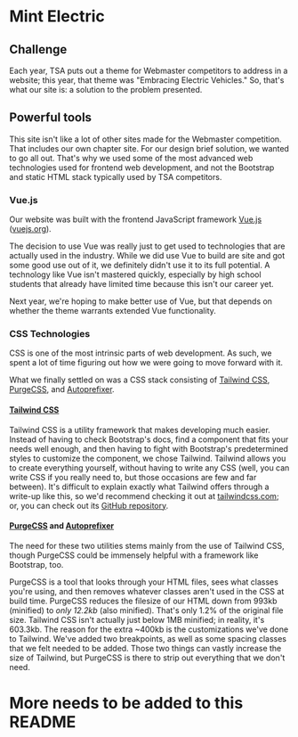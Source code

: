 # Mint Electric

## Challenge
Each year, TSA puts out a theme for Webmaster competitors to address in a website; this year, that theme was "Embracing Electric Vehicles." So, that's what our site is: a solution to the problem presented.

## Powerful tools
This site isn't like a lot of other sites made for the Webmaster competition. That includes our own chapter site. For our design brief solution, we wanted to go all out. That's why we used some of the most advanced web technologies used for frontend web development, and not the Bootstrap and static HTML stack typically used by TSA competitors.

### Vue.js
Our website was built with the frontend JavaScript framework [Vue.js](https://github.com/vuejs/vue) ([vuejs.org](https://vuejs.org)).

The decision to use Vue was really just to get used to technologies that are actually used in the industry. While we did use Vue to build are site and got some good use out of it, we definitely didn't use it to its full potential. A technology like Vue isn't mastered quickly, especially by high school students that already have limited time because this isn't our career yet.

Next year, we're hoping to make better use of Vue, but that depends on whether the theme warrants extended Vue functionality.

### CSS Technologies
CSS is one of the most intrinsic parts of web development. As such, we spent a lot of time figuring out how we were going to move forward with it.

What we finally settled on was a CSS stack consisting of [Tailwind CSS](https://github.com/tailwindcss/tailwindcss), [PurgeCSS](https://github.com/FullHuman/purgecss), and [Autoprefixer](https://github.com/postcss/autoprefixer).

#### [Tailwind CSS](https://tailwindcss.com)
Tailwind CSS is a utility framework that makes developing much easier. Instead of having to check Bootstrap's docs, find a component that fits your needs well enough, and then having to fight with Bootstrap's predetermined styles to customize the component, we chose Tailwind. Tailwind allows you to create everything yourself, without having to write any CSS (well, you can write CSS if you really need to, but those occasions are few and far between). It's difficult to explain exactly what Tailwind offers through a write-up like this, so we'd recommend checking it out at [tailwindcss.com](https://tailwindcss.com); or, you can check out its [GitHub repository](https://github.com/tailwindcss/tailwindcss).

#### [PurgeCSS](https://www.purgecss.com) and [Autoprefixer](https://github.com/postcss/autoprefixer)
The need for these two utilities stems mainly from the use of Tailwind CSS, though PurgeCSS could be immensely helpful with a framework like Bootstrap, too.

PurgeCSS is a tool that looks through your HTML files, sees what classes you're using, and then removes whatever classes aren't used in the CSS at build time. PurgeCSS reduces the filesize of our HTML down from 993kb (minified) to _only 12.2kb_ (also minified). That's only 1.2% of the original file size. Tailwind CSS isn't actually just below 1MB minified; in reality, it's 603.3kb. The reason for the extra ~400kb is the customizations we've done to Tailwind. We've added two breakpoints, as well as some spacing classes that we felt needed to be added. Those two things can vastly increase the size of Tailwind, but PurgeCSS is there to strip out everything that we don't need.



# More needs to be added to this README
